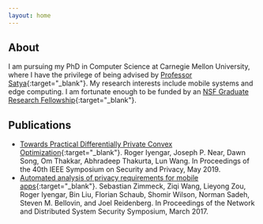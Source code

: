 ```yaml
---
layout: home
---
```


## About
I am pursuing my PhD in Computer Science at Carnegie Mellon University, where I have the privilege of being advised by [Professor Satya](https://www.cs.cmu.edu/~satya/){:target="_blank"}. My research interests include mobile systems and edge computing. I am fortunate enough to be funded by an [NSF Graduate Research Fellowship](http://nsfgrfp.org/){:target="_blank"}.

## Publications
* [Towards Practical Differentially Private Convex Optimization](https://doi.ieeecomputersociety.org/10.1109/SP.2019.00001){:target="_blank"}. Roger Iyengar, Joseph P. Near, Dawn Song, Om Thakkar, Abhradeep Thakurta, Lun Wang. In Proceedings of the 40th IEEE Symposium on Security and Privacy, May 2019.
* [Automated analysis of privacy requirements for mobile apps](https://dx.doi.org/10.14722/ndss.2017.23034){:target="_blank"}. Sebastian Zimmeck, Ziqi Wang, Lieyong Zou, Roger Iyengar, Bin Liu, Florian Schaub, Shomir Wilson, Norman Sadeh, Steven M. Bellovin, and Joel Reidenberg. In Proceedings of the Network and Distributed System Security Symposium, March 2017.

